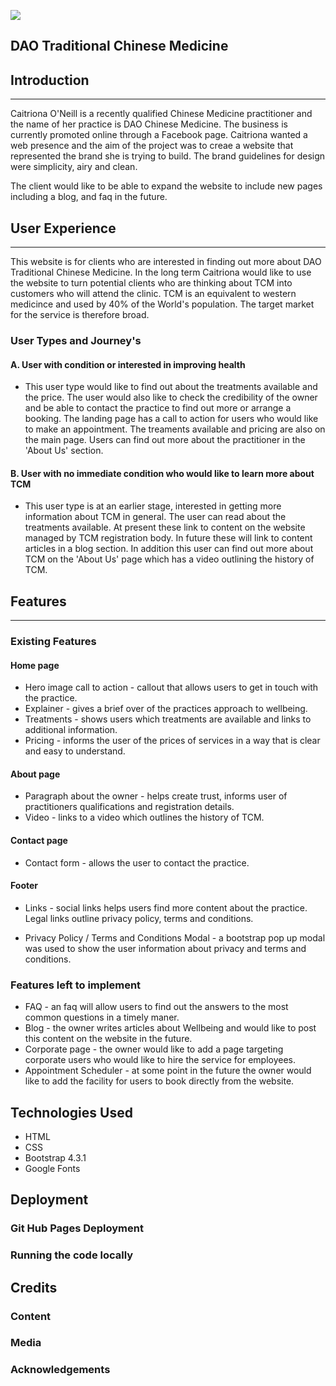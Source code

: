 
![](https://cdn.shopify.com/s/files/1/0259/4160/6479/t/2/assets/logo.png)


## DAO Traditional Chinese Medicine

## Introduction
<hr>

Caitriona O'Neill is a recently qualified Chinese Medicine practitioner and the name of her practice is DAO Chinese Medicine. The business is currently promoted online through a Facebook page. Caitriona wanted a web presence and the aim of the project was to creae a website that represented the brand she is trying to build. The brand guidelines for design were simplicity, airy and clean. 

The client would like to be able to expand the website to include new pages including a blog, and faq in the future. 




## User Experience
<hr>

This website is for clients who are interested in finding out more about DAO Traditional Chinese Medicine. In the long term Caitriona would like to use the website to turn potential clients who are thinking about TCM into customers who will attend the clinic. TCM is an equivalent to western medicince and used by 40% of the World's population. The target market for the service is therefore broad. 

### User Types and Journey's

#### A. User with condition or interested in improving health
- This user type would like to find out about the treatments available and the price. The user would also like to check the credibility of the owner and be able to contact the practice to find out more or arrange a booking. The landing page has a call to action for users who would like to make an appointment. The treaments available and pricing are also on the main page. Users can find out more about the practitioner in the 'About Us' section. 

#### B. User with no immediate condition who would like to learn more about TCM 
- This user type is at an earlier stage, interested in getting more information about TCM in general. The user can read about the treatments available. At present these link to content on the website managed by TCM registration body. In future these will link to content articles in a blog section. In addition this user can find out more about TCM on the 'About Us' page which has a video outlining the history of TCM.


## Features
<hr>

### Existing Features

#### Home page

- Hero image call to action - callout that allows users to get in touch with the practice.
- Explainer - gives a brief over of the practices approach to wellbeing.
- Treatments - shows users which treatments are available and links to additional information.
- Pricing - informs the user of the prices of services in a way that is clear and easy to understand.

#### About page

- Paragraph about the owner - helps create trust, informs user of practitioners qualifications and registration details.
- Video - links to a video which outlines the history of TCM. 

#### Contact page

- Contact form - allows the user to contact the practice. 

#### Footer 

- Links -  social links helps users find more content about the practice. Legal links outline privacy policy, terms and conditions. 

- Privacy Policy / Terms and Conditions Modal - a bootstrap pop up modal was used to show the user information about privacy and terms and conditions. 


### Features left to implement 

- FAQ - an faq will allow users to find out the answers to the most common questions in a timely maner. 
- Blog - the owner writes articles about Wellbeing and would like to post this content on the website in the future. 
- Corporate page - the owner would like to add a page targeting corporate users who would like to hire the service for employees. 
- Appointment Scheduler - at some point in the future the owner would like to add the facility for users to book directly from the website.

## Technologies Used

- HTML
- CSS
- Bootstrap 4.3.1
- Google Fonts




## Deployment 

### Git Hub Pages Deployment 


### Running the code locally 


## Credits 

### Content 

### Media 

### Acknowledgements











